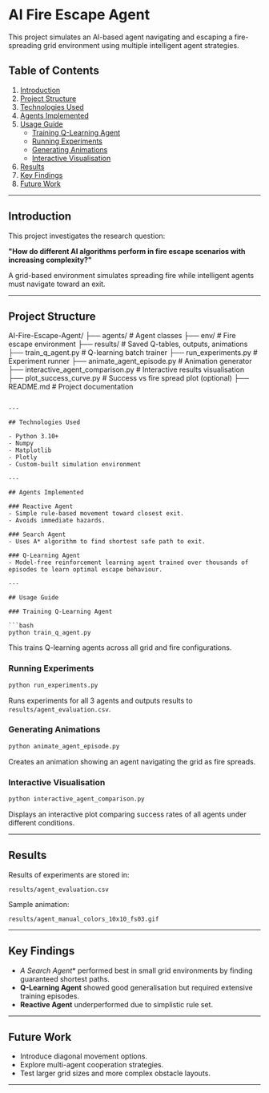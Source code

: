 


# AI Fire Escape Agent

This project simulates an AI-based agent navigating and escaping a fire-spreading grid environment using multiple intelligent agent strategies.

## Table of Contents

1. [Introduction](#introduction)
2. [Project Structure](#project-structure)
3. [Technologies Used](#technologies-used)
4. [Agents Implemented](#agents-implemented)
5. [Usage Guide](#usage-guide)
   - [Training Q-Learning Agent](#training-q-learning-agent)
   - [Running Experiments](#running-experiments)
   - [Generating Animations](#generating-animations)
   - [Interactive Visualisation](#interactive-visualisation)
6. [Results](#results)
7. [Key Findings](#key-findings)
8. [Future Work](#future-work)

---

## Introduction

This project investigates the research question:

**"How do different AI algorithms perform in fire escape scenarios with increasing complexity?"**

A grid-based environment simulates spreading fire while intelligent agents must navigate toward an exit.

---

## Project Structure



AI-Fire-Escape-Agent/
├── agents/                            # Agent classes
├── env/                               # Fire escape environment
├── results/                           # Saved Q-tables, outputs, animations
├── train\_q\_agent.py                   # Q-learning batch trainer
├── run\_experiments.py                 # Experiment runner
├── animate\_agent\_episode.py           # Animation generator
├── interactive\_agent\_comparison.py    # Interactive results visualisation
├── plot\_success\_curve.py              # Success vs fire spread plot (optional)
├── README.md                          # Project documentation

````

---

## Technologies Used

- Python 3.10+
- Numpy
- Matplotlib
- Plotly
- Custom-built simulation environment

---

## Agents Implemented

### Reactive Agent
- Simple rule-based movement toward closest exit.
- Avoids immediate hazards.

### Search Agent
- Uses A* algorithm to find shortest safe path to exit.

### Q-Learning Agent
- Model-free reinforcement learning agent trained over thousands of episodes to learn optimal escape behaviour.

---

## Usage Guide

### Training Q-Learning Agent

```bash
python train_q_agent.py
````

This trains Q-learning agents across all grid and fire configurations.

### Running Experiments

```bash
python run_experiments.py
```

Runs experiments for all 3 agents and outputs results to `results/agent_evaluation.csv`.

### Generating Animations

```bash
python animate_agent_episode.py
```

Creates an animation showing an agent navigating the grid as fire spreads.

### Interactive Visualisation

```bash
python interactive_agent_comparison.py
```

Displays an interactive plot comparing success rates of all agents under different conditions.

---

## Results

Results of experiments are stored in:

```
results/agent_evaluation.csv
```

Sample animation:

```
results/agent_manual_colors_10x10_fs03.gif
```

---

## Key Findings

* **A* Search Agent*\* performed best in small grid environments by finding guaranteed shortest paths.
* **Q-Learning Agent** showed good generalisation but required extensive training episodes.
* **Reactive Agent** underperformed due to simplistic rule set.

---

## Future Work

* Introduce diagonal movement options.
* Explore multi-agent cooperation strategies.
* Test larger grid sizes and more complex obstacle layouts.

---



